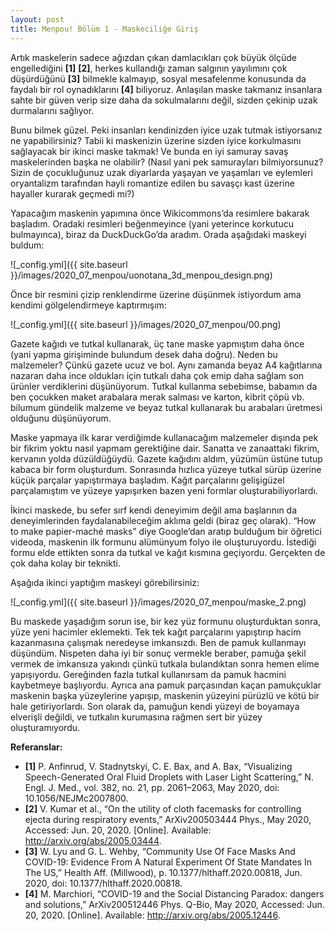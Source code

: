 ```yaml
---
layout: post
title: Menpou! Bölüm 1 - Maskeciliğe Giriş
---
```


Artık maskelerin sadece ağızdan çıkan damlacıkları çok büyük ölçüde engellediğini **[1]** **[2]**, herkes kullandığı zaman salgının yayılımını  çok düşürdüğünü **[3]** bilmekle kalmayıp, sosyal mesafelenme konusunda da faydalı bir rol oynadıklarını **[4]** biliyoruz. Anlaşılan maske takmanız insanlara sahte bir güven verip size daha da sokulmalarını değil, sizden çekinip uzak durmalarını sağlıyor.

Bunu bilmek güzel. Peki insanları kendinizden iyice uzak tutmak istiyorsanız ne yapabilirsiniz? Tabii ki maskenizin üzerine sizden iyice korkulmasını sağlayacak bir ikinci maske takmak! Ve bunda en iyi samuray savaş maskelerinden başka ne olabilir? (Nasıl yani pek samurayları bilmiyorsunuz? Sizin de çocukluğunuz uzak diyarlarda yaşayan ve yaşamları ve eylemleri oryantalizm tarafından hayli romantize edilen bu savaşçı kast üzerine hayaller kurarak geçmedi mi?)

Yapacağım maskenin yapımına önce Wikicommons’da resimlere bakarak başladım. Oradaki resimleri beğenmeyince (yani yeterince korkutucu bulmayınca), biraz da DuckDuckGo’da aradım. Orada aşağıdaki maskeyi buldum:

![_config.yml]({{ site.baseurl }}/images/2020_07_menpou/uonotana_3d_menpou_design.png)

Önce bir resmini çizip renklendirme üzerine düşünmek istiyordum ama kendimi gölgelendirmeye kaptırmışım:

![_config.yml]({{ site.baseurl }}/images/2020_07_menpou/00.png)

Gazete kağıdı ve tutkal kullanarak, üç tane maske yapmıştım daha önce (yani yapma girişiminde bulundum desek daha doğru). Neden bu malzemeler? Çünkü gazete ucuz ve bol. Aynı zamanda beyaz A4 kağıtlarına nazaran daha ince oldukları için tutkalı daha çok emip daha sağlam son ürünler verdiklerini düşünüyorum. Tutkal kullanma sebebimse, babamın da ben çocukken maket arabalara merak salması ve karton, kibrit çöpü vb. bilumum gündelik malzeme ve beyaz tutkal kullanarak bu arabaları üretmesi olduğunu düşünüyorum.

Maske yapmaya ilk karar verdiğimde kullanacağım malzemeler dışında pek bir fikrim yoktu nasıl yapmam gerektiğine dair. Sanatta ve zanaattaki fikrim, kervanın yolda düzüldüğüydü. Gazete kağıdını aldım, yüzümün üstüne tutup kabaca bir form oluşturdum. Sonrasında hızlıca yüzeye tutkal sürüp üzerine küçük parçalar yapıştırmaya başladım. Kağıt parçalarını gelişigüzel parçalamıştım ve yüzeye yapışırken bazen yeni formlar oluşturabiliyorlardı.

İkinci maskede, bu sefer sırf kendi deneyimim değil ama başlarının da deneyimlerinden faydalanabileceğim aklıma geldi (biraz geç olarak). “How to make papier-maché masks” diye Google’dan aratıp bulduğum bir öğretici videoda, maskenin ilk formunu alümünyum folyo ile oluşturuyordu. İstediği formu elde ettikten sonra da tutkal ve kağıt kısmına geçiyordu. Gerçekten de çok daha kolay bir teknikti.

Aşağıda ikinci yaptığım maskeyi görebilirsiniz:

![_config.yml]({{ site.baseurl }}/images/2020_07_menpou/maske_2.png)

Bu maskede yaşadığım sorun ise, bir kez yüz formunu oluşturduktan sonra, yüze yeni hacimler eklemekti. Tek tek kağıt parçalarını yapıştırıp hacim kazanmasına çalışmak neredeyse imkansızdı. Ben de pamuk kullanmayı düşündüm. Nispeten daha iyi bir sonuç vermekle beraber, pamuğa şekil vermek de imkansıza yakındı çünkü tutkala bulandıktan sonra hemen elime yapışıyordu. Gereğinden fazla tutkal kullanırsam da pamuk hacmini kaybetmeye başlıyordu. Ayrıca ana pamuk parçasından kaçan pamukçuklar maskenin başka yüzeylerine yapışıp, maskenin yüzeyini pürüzlü ve kötü bir hale getiriyorlardı. Son olarak da, pamuğun kendi yüzeyi de boyamaya elverişli değildi, ve tutkalın kurumasına rağmen sert bir yüzey oluşturamıyordu.

**Referanslar:**
* **[1]**	P. Anfinrud, V. Stadnytskyi, C. E. Bax, and A. Bax, “Visualizing Speech-Generated Oral Fluid Droplets with Laser Light Scattering,” N. Engl. J. Med., vol. 382, no. 21, pp. 2061–2063, May 2020, doi: 10.1056/NEJMc2007800.
* **[2]**	V. Kumar et al., “On the utility of cloth facemasks for controlling ejecta during respiratory events,” ArXiv200503444 Phys., May 2020, Accessed: Jun. 20, 2020. [Online]. Available: http://arxiv.org/abs/2005.03444.
* **[3]**	W. Lyu and G. L. Wehby, “Community Use Of Face Masks And COVID-19: Evidence From A Natural Experiment Of State Mandates In The US,” Health Aff. (Millwood), p. 10.1377/hlthaff.2020.00818, Jun. 2020, doi: 10.1377/hlthaff.2020.00818.
* **[4]**	M. Marchiori, “COVID-19 and the Social Distancing Paradox: dangers and solutions,” ArXiv200512446 Phys. Q-Bio, May 2020, Accessed: Jun. 20, 2020. [Online]. Available: http://arxiv.org/abs/2005.12446.

